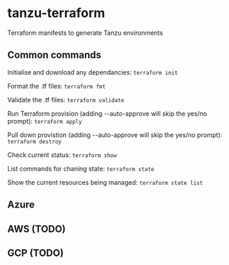 # tanzu-terraform

Terraform manifests to generate Tanzu environments

## Common commands

Initialise and download any dependancies:
`terraform init`

Format the .tf files:
`terraform fmt`

Validate the .tf files:
`terraform validate`

Run Terraform provision (adding --auto-approve will skip the yes/no prompt):
`terraform apply`

Pull down provistion (adding --auto-approve will skip the yes/no prompt):
`terraform destroy`

Check current status:
`terraform show`

List commands for chaning state:
`terraform state`

Show the current resources being managed:
`terraform state list`

## Azure

## AWS (TODO)

## GCP (TODO)
